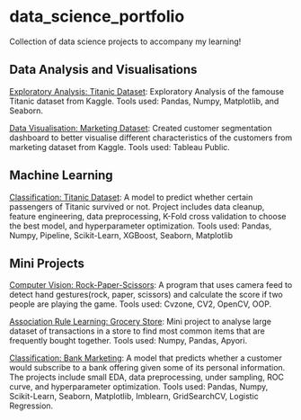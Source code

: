 # data_science_portfolio
Collection of data science projects to accompany my learning!

## Data Analysis and Visualisations

[Exploratory Analysis: Titanic Dataset](https://github.com/arturvilenskiy/data_science_portfolio/blob/main/titanic_exploratory.ipynb): Exploratory Analysis of the famouse Titanic dataset from Kaggle. Tools used: Pandas, Numpy, Matplotlib, and Seaborn.

[Data Visualisation: Marketing Dataset](https://public.tableau.com/app/profile/artur.vilenskiy/viz/MarketingDataset-Part1CustomerSegmentation/Dashboard1): Created customer segmentation dashboard to better visualise different characteristics of the customers from marketing dataset from Kaggle. Tools used: Tableau Public.


## Machine Learning

[Classification: Titanic Dataset](https://github.com/arturvilenskiy/data_science_portfolio/blob/main/titanic_model.ipynb): A model to predict whether certain passengers of Titanic survived or not. Project includes data cleanup, feature engineering, data preprocessing, K-Fold cross validation to choose the best model, and hyperparameter optimization. Tools used: Pandas, Numpy, Pipeline, Scikit-Learn, XGBoost, Seaborn, Matplotlib

## Mini Projects

[Computer Vision: Rock-Paper-Scissors](https://github.com/arturvilenskiy/data_science_portfolio/tree/main/Rock-Paper-Scissors%20Game): A program that uses camera feed to detect hand gestures(rock, paper, scissors) and calculate the score if two people are playing the game. Tools used: Cvzone, CV2, OpenCV, OOP.

[Association Rule Learning: Grocery Store](https://github.com/arturvilenskiy/data_science_portfolio/blob/main/grocery_store_apriori.ipynb): Mini project to analyse large dataset of transactions in a store to find most common items that are frequently bought together. Tools used: Numpy, Pandas, Apyori. 

[Classification: Bank Marketing](https://github.com/arturvilenskiy/data_science_portfolio/blob/main/bank_marketing_logistic.ipynb): A model that predicts whether a customer would subscribe to a bank offering given some of its personal information. The projects include small EDA, data preprocessing, under sampling, ROC curve, and hyperparameter optimization. Tools used: Pandas, Numpy, Scikit-Learn, Seaborn, Matplotlib, Imblearn, GridSearchCV, Logistic Regression. 
